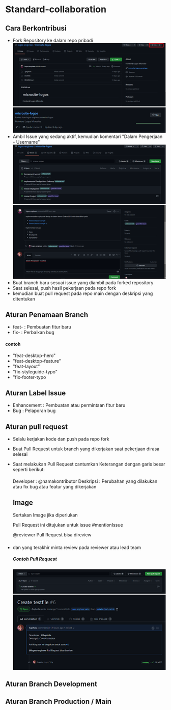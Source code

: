 # Standard-collaboration

## Cara Berkontribusi

- Fork Repository ke dalam repo pribadi
  </br>
  <img src="./fork.png" alt="gambar Fork repo">
  <img src="./forked.png" alt="gambar Fork repo">
- Ambil Issue yang sedang aktif, kemudian komentari "Dalam Pengerjaan - Username"
  <img src="./Issue.png"  alt="gambar daftar issue">
  <img src="./komentar.png" alt="gambar komentar issue">
- Buat branch baru sesuai issue yang diambil pada forked repository
- Saat selesai, push hasil pekerjaan pada repo fork
- kemudian buat pull request pada repo main dengan deskripsi yang ditentukan

## Aturan Penamaan Branch

- feat- : Pembuatan fitur baru
- fix- : Perbaikan bug

#### contoh

- "feat-desktop-hero"
- "feat-desktop-feature"
- "feat-layout"
- "fix-styleguide-typo"
- "fix-footer-typo

## Aturan Label Issue

- Enhancement : Pembuatan atau permintaan fitur baru
- Bug : Pelaporan bug

## Aturan pull request

- Selalu kerjakan kode dan push pada repo fork
- Buat Pull Request untuk branch yang dikerjakan saat pekerjaan dirasa selesai
- Saat melakukan Pull Request cantumkan Keterangan dengan garis besar seperti berikut:

  ####

  Developer : @namakontributor
  Deskripsi : Perubahan yang dilakukan atau fix bug atau featur yang dikerjakan

  ## Image

  Sertakan Image jika diperlukan

  Pull Request ini ditujukan untuk issue #mentionIssue

  @reviewer Pull Request bisa direview

  ###

- dan yang terakhir minta review pada reviewer atau lead team
  ##### Contoh Pull Request
   <img src="./PR.png"  alt="gambar PR">
   <img src="./PR Deskripsi.png"  alt="gambar deskripsi PR">

## Aturan Branch Development

## Aturan Branch Production / Main

